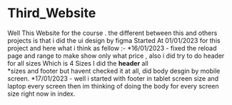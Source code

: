 # Third_Website
 Well This Website for the course . the different between this and others projects is that i did the ui design by figma
Started At 01/01/2023 for this project and here what i think as fellow :-
 *16/01/2023  - fixed the reload page and range to make show only what price , also i did try to do header for all sizes Which is 4 Sizes I did the <b>header</b> all     
 *sizes and footer but havent checked it at all, did body desgin by mobile screen.
 *17/01/2023 - well i started with footer in tablet screen size and laptop every screen then im thinking of doing the body for every screen size right now in index.
